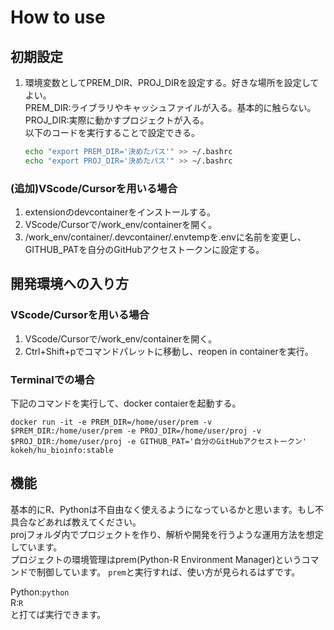 # How to use
## 初期設定
1. 環境変数としてPREM_DIR、PROJ_DIRを設定する。好きな場所を設定してよい。  
   PREM_DIR:ライブラリやキャッシュファイルが入る。基本的に触らない。  
   PROJ_DIR:実際に動かすプロジェクトが入る。  
   以下のコードを実行することで設定できる。  
   ```bash
   echo "export PREM_DIR='決めたパス'" >> ~/.bashrc
   echo "export PROJ_DIR='決めたパス'" >> ~/.bashrc
   ```

### (追加)VScode/Cursorを用いる場合
1. extensionのdevcontainerをインストールする。
2. VScode/Cursorで/work_env/containerを開く。
3. /work_env/container/.devcontainer/.envtempを.envに名前を変更し、GITHUB_PATを自分のGitHubアクセストークンに設定する。  

## 開発環境への入り方
### VScode/Cursorを用いる場合
1. VScode/Cursorで/work_env/containerを開く。
2. Ctrl+Shift+pでコマンドパレットに移動し、reopen in containerを実行。  

### Terminalでの場合
下記のコマンドを実行して、docker contaierを起動する。  
```
docker run -it -e PREM_DIR=/home/user/prem -v $PREM_DIR:/home/user/prem -e PROJ_DIR=/home/user/proj -v $PROJ_DIR:/home/user/proj -e GITHUB_PAT='自分のGitHubアクセストークン' kokeh/hu_bioinfo:stable
```

## 機能
基本的にR、Pythonは不自由なく使えるようになっているかと思います。もし不具合などあれば教えてください。  
projフォルダ内でプロジェクトを作り、解析や開発を行うような運用方法を想定しています。  
プロジェクトの環境管理はprem(Python-R Environment Manager)というコマンドで制御しています。
`prem`と実行すれば、使い方が見られるはずです。  
  
Python:`python`  
R:`R`  
と打てば実行できます。  
